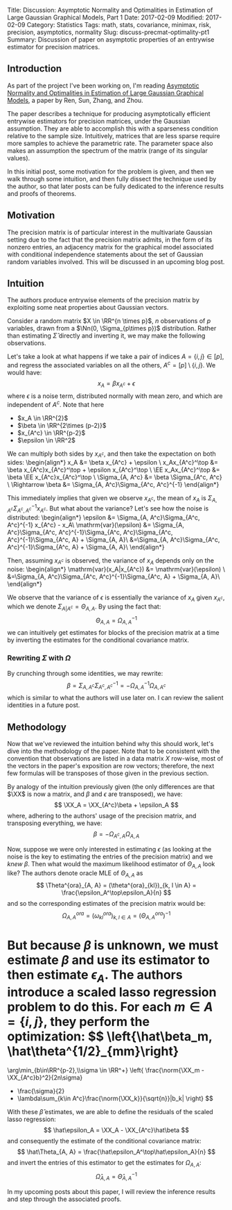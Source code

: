 Title: Discussion: Asymptotic Normality and Optimalities in Estimation of Large Gaussian Graphical Models, Part 1
Date: 2017-02-09
Modified: 2017-02-09
Category: Statistics
Tags: math, stats, covariance, minimax, risk, precision, asymptotics, normality
Slug: discuss-precmat-optimality-pt1
Summary: Discussion of paper on asymptotic properties of an entrywise estimator for precision matrices.
<div style="display:none">
    $$
    \newcommand{\norm}[1]{\left\lVert#1\right\rVert}
    \newcommand{\RR}{\mathbf{R}}
    \newcommand{\EE}{\mathbf{E}}
    \newcommand{\XX}{\mathbf{X}}
    \newcommand{\Nn}{\mathcal{N}}
    \{\Nn}{\mathcal{N}}
    \DeclareMathOperator{\var}{var}
    $$
</div>

## Introduction
As part of the project I've been working on, I'm reading [Asymptotic Normality
and Optimalities in Estimation of Large Gaussian Graphical Models](
https://arxiv.org/abs/1309.6024), a paper by Ren, Sun, Zhang, and Zhou.

The paper describes a technique for producing asymptotically efficient
entrywise estimators for precision matrices, under the Gaussian assumption.
They are able to accomplish this with a sparseness condition relative
to the sample size.  Intuitively, matrices that are less sparse require
more samples to achieve the parametric rate.  The parameter space also
makes an assumption the spectrum of the matrix (range of its singular
values).

In this initial post, some motivation for the problem is given, and then
we walk through some intuition, and then fully dissect the technique
used by the author, so that later posts can be fully dedicated to the
inference results and proofs of theorems.

## Motivation
The precision matrix is of particular interest in the multivariate Gaussian
setting due to the fact that the precision matrix admits, in the form of
its nonzero entries, an adjacency matrix for the graphical model associated
with conditional independence statements about the set of Gaussian random
variables involved.  This will be discussed in an upcoming blog post.

## Intuition
The authors produce entrywise elements of the precision matrix by exploiting
some neat properties about Gaussian vectors.

Consider a random matrix $X \in \RR^{n \times p}$, $n$ observations of $p$
variables, drawn from a $\Nn(0, \Sigma_{p\times p})$ distribution.  Rather
than estimating $\hat\Sigma$ directly and inverting it, we may make the
following observations.

Let's take a look at what happens if we take a pair of indices $A = \{i, j\}
\in [p]$, and regress the associated variables on all the others, $A^c = 
[p]\setminus\{i, j\}$.  We would have:
$$
x_A = \beta x_{A^c} + \epsilon
$$
where $\epsilon$ is a noise term, distributed normally with mean zero, and
which are independent of $A^c$.  Note that here

* $x_A \in \RR^{2}$
* $\beta \in \RR^{2\times (p-2)}$
* $x_{A^c} \in \RR^{p-2}$
* $\epsilon \in \RR^2$

We can multiply both sides by $x_{A^c}$, and then take the expectation on
both sides:
\begin{align*}
x_A &= \beta x_{A^c} + \epsilon \\
x_Ax_{A^c}^\top &= \beta x_{A^c}x_{A^c}^\top + \epsilon x_{A^c}^\top \\
\EE x_Ax_{A^c}^\top &= \beta \EE x_{A^c}x_{A^c}^\top    \\
\Sigma_{A, A^c} &=  \beta \Sigma_{A^c, A^c} \\
\Rightarrow
\beta &= \Sigma_{A, A^c}\Sigma_{A^c, A^c}^{-1}
\end{align*}

This immediately implies that given we observe $x_{A^c}$, the mean of $x_A$ is
$\Sigma_{A, A^c}\Sigma_{A^c, A^c}^{-1}x_{A^c}$.  But what about the variance?
Let's see how the noise is distributed:
\begin{align*}
\epsilon &= \Sigma_{A, A^c}\Sigma_{A^c, A^c}^{-1} x_{A^c} - x_A\\
\mathrm{var}(\epsilon) &= \Sigma_{A, A^c}\Sigma_{A^c, A^c}^{-1}\Sigma_{A^c,
    A^c}\Sigma_{A^c, A^c}^{-1}\Sigma_{A^c, A} + \Sigma_{A, A}\\ 
&=\Sigma_{A, A^c}\Sigma_{A^c, A^c}^{-1}\Sigma_{A^c, A} + \Sigma_{A, A}\\ 
\end{align*}

Then, assuming $x_{A^c}$ is observed, the variance of $x_A$ depends only
on the noise:
\begin{align*}
\mathrm{var}(x_A|x_{A^c})   &=  \mathrm{var}(\epsilon)  \\
&=\Sigma_{A, A^c}\Sigma_{A^c, A^c}^{-1}\Sigma_{A^c, A} + \Sigma_{A, A}\\ 
\end{align*}

We observe that the variance of $\epsilon$ is essentially the variance
of $x_A$ given $x_{A^c}$, which we denote $\Sigma_{A|A^c} = \Theta_{A, A}$.  By
using the fact that:
$$
    \Theta_{A, A} = \Omega_{A, A}^{-1}
$$
we can intuitively get estimates for blocks of the precision matrix at a time
by inverting the estimates for the conditional covariance matrix.

### Rewriting $\Sigma$ with $\Omega$
By crunching through some identities, we may rewrite:
$$
\beta = \Sigma_{A, A^c}\Sigma_{A^c, A^c}^{-1} 
    = -\Omega_{A, A}^{-1}\Omega_{A, A^c}
$$
which is similar to what the authors will use later on.  I can review the
salient identities in a future post.

## Methodology
Now that we've reviewed the intuition behind why this should work, let's dive
into the methodology of the paper.  Note that to be consistent with the
convention that observations are listed in a data matrix $X$ row-wise, most
of the vectors in the paper's exposition are row vectors; therefore, the
next few formulas will be transposes of those given in the previous section.

By analogy of the intuition previously given (the only differences are that
$\XX$ is now a matrix, and $\beta$ and $\epsilon$ are transposed), we have:
$$
\XX_A = \XX_{A^c}\beta + \epsilon_A
$$
where, adhering to the authors' usage of the precision matrix, and transposing
everything, we have:
$$
\beta = - \Omega_{A^c, A}\Omega_{A, A}
$$

Now, suppose we were only interested in estimating $\epsilon$ (as looking at
the noise is the key to estimating the entries of the precision matrix) and
we _knew_ $\beta$.  Then what would the maximum likelihood estimator of
$\Theta_{A, A}$ look like?  The authors denote oracle MLE of $\Theta_{A, A}$ as
$$
\Theta^{ora}_{A, A} = (\theta^{ora}_{kl})_{k, l \in A}
    = \frac{\epsilon_A^\top\epsilon_A}{n}
$$
and so the corresponding estimates of the precision matrix would be:
$$
\Omega^{ora}_{A, A} = (\omega^{ora}_{kl})_{k, l \in A}
    = \left(\Theta^{ora}_{A, A}\right)^{-1}
$$

But because $\beta$ is unknown, we must estimate $\beta$ and use its estimator
to then estimate $\epsilon_A$.  The authors introduce a scaled lasso regression
problem to do this.  For each $m \in A = \{i, j\}$, they perform the
optimization: 
$$
\left\{\hat\beta_m, \hat\theta^{1/2}_{mm}\right\}
=
\arg\min_{b\in\RR^{p-2},\\\sigma \in \RR^+}
\left\{
\frac{\norm{\XX_m - \XX_{A^c}b}^2}{2n\sigma}
+ \frac{\sigma}{2} 
+ \lambda\sum_{k\in A^c}\frac{\norm{\XX_k}}{\sqrt{n}}|b_k|
\right\}
$$

With these $\hat\beta$ estimates, we are able to define the residuals of the
scaled lasso regression:
$$
\hat\epsilon_A = \XX_A - \XX_{A^c}\hat\beta
$$
and consequently the estimate of the conditional covariance matrix:
$$
\hat\Theta_{A, A} = \frac{\hat\epsilon_A^\top\hat\epsilon_A}{n}
$$
and invert the entries of this estimator to get the estimates for $\Omega_{A,
A}$: 
$$
\hat\Omega_{A, A} = \hat\Theta_{A, A}^{-1}
$$

In my upcoming posts about this paper, I will review the inference results and
step through the associated proofs.
